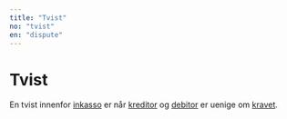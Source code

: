 ```yaml
---
title: "Tvist"
no: "tvist"
en: "dispute"
---
```



# Tvist

En tvist innenfor [inkasso](/terms/inkasso) er når [kreditor](/terms/debitor) og [debitor](/terms/debitor) er uenige om [kravet](/terms/krav).
